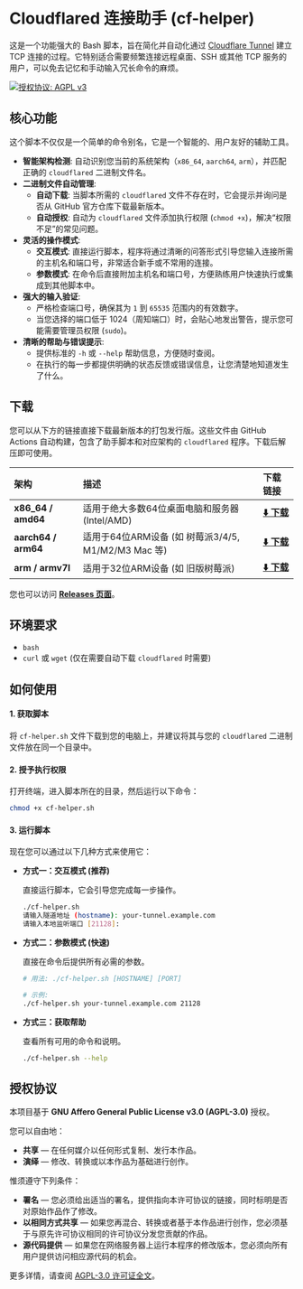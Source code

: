 # Cloudflared 连接助手 (cf-helper)

这是一个功能强大的 Bash 脚本，旨在简化并自动化通过 [Cloudflare Tunnel](https://www.cloudflare.com/products/tunnel/) 建立 TCP 连接的过程。它特别适合需要频繁连接远程桌面、SSH 或其他 TCP 服务的用户，可以免去记忆和手动输入冗长命令的麻烦。

[![授权协议: AGPL v3](https://img.shields.io/badge/License-AGPL%20v3-blue.svg)](https://www.gnu.org/licenses/agpl-3.0)

## 核心功能

这个脚本不仅仅是一个简单的命令别名，它是一个智能的、用户友好的辅助工具。

* **智能架构检测**: 自动识别您当前的系统架构（`x86_64`, `aarch64`, `arm`），并匹配正确的 `cloudflared` 二进制文件名。
* **二进制文件自动管理**:
    * **自动下载**: 当脚本所需的 `cloudflared` 文件不存在时，它会提示并询问是否从 GitHub 官方仓库下载最新版本。
    * **自动授权**: 自动为 `cloudflared` 文件添加执行权限 (`chmod +x`)，解决“权限不足”的常见问题。
* **灵活的操作模式**:
    * **交互模式**: 直接运行脚本，程序将通过清晰的问答形式引导您输入连接所需的主机名和端口号，非常适合新手或不常用的连接。
    * **参数模式**: 在命令后直接附加主机名和端口号，方便熟练用户快速执行或集成到其他脚本中。
* **强大的输入验证**:
    * 严格检查端口号，确保其为 `1` 到 `65535` 范围内的有效数字。
    * 当您选择的端口低于 1024（周知端口）时，会贴心地发出警告，提示您可能需要管理员权限 (`sudo`)。
* **清晰的帮助与错误提示**:
    * 提供标准的 `-h` 或 `--help` 帮助信息，方便随时查阅。
    * 在执行的每一步都提供明确的状态反馈或错误信息，让您清楚地知道发生了什么。

## 下载

您可以从下方的链接直接下载最新版本的打包发行版。这些文件由 GitHub Actions 自动构建，包含了助手脚本和对应架构的 `cloudflared` 程序。下载后解压即可使用。

| 架构 | 描述 | 下载链接 |
| :--- | :--- | :--- |
| **x86_64 / amd64** | 适用于绝大多数64位桌面电脑和服务器 (Intel/AMD) | [**⬇️ 下载**](https://github.com/lingyicute/Cloudflared-Helper/releases/latest/download/cf-helper-amd64.tar.gz) |
| **aarch64 / arm64** | 适用于64位ARM设备 (如 树莓派3/4/5, M1/M2/M3 Mac 等) | [**⬇️ 下载**](https://github.com/lingyicute/Cloudflared-Helper/releases/latest/download/cf-helper-arm64.tar.gz) |
| **arm / armv7l** | 适用于32位ARM设备 (如 旧版树莓派) | [**⬇️ 下载**](https://github.com/lingyicute/Cloudflared-Helper/releases/latest/download/cf-helper-arm.tar.gz) |

您也可以访问 [**Releases 页面**](https://github.com/lingyicute/Cloudflared-Helper/releases)。

## 环境要求

* `bash`
* `curl` 或 `wget` (仅在需要自动下载 `cloudflared` 时需要)

## 如何使用

#### 1. 获取脚本

将 `cf-helper.sh` 文件下载到您的电脑上，并建议将其与您的 `cloudflared` 二进制文件放在同一个目录中。

#### 2. 授予执行权限

打开终端，进入脚本所在的目录，然后运行以下命令：

```bash
chmod +x cf-helper.sh
```

#### 3. 运行脚本

现在您可以通过以下几种方式来使用它：

* **方式一：交互模式 (推荐)**

    直接运行脚本，它会引导您完成每一步操作。

    ```bash
    ./cf-helper.sh
    请输入隧道地址 (hostname): your-tunnel.example.com
    请输入本地监听端口 [21128]:
    ```

* **方式二：参数模式 (快速)**

    直接在命令后提供所有必需的参数。

    ```bash
    # 用法: ./cf-helper.sh [HOSTNAME] [PORT]
    
    # 示例:
    ./cf-helper.sh your-tunnel.example.com 21128
    ```

* **方式三：获取帮助**

    查看所有可用的命令和说明。
    ```bash
    ./cf-helper.sh --help
    ```

## 授权协议

本项目基于 **GNU Affero General Public License v3.0 (AGPL-3.0)** 授权。

您可以自由地：

* **共享** — 在任何媒介以任何形式复制、发行本作品。
* **演绎** — 修改、转换或以本作品为基础进行创作。

惟须遵守下列条件：

* **署名** — 您必须给出适当的署名，提供指向本许可协议的链接，同时标明是否对原始作品作了修改。
* **以相同方式共享** — 如果您再混合、转换或者基于本作品进行创作，您必须基于与原先许可协议相同的许可协议分发您贡献的作品。
* **源代码提供** — 如果您在网络服务器上运行本程序的修改版本，您必须向所有用户提供访问相应源代码的机会。

更多详情，请查阅 [AGPL-3.0 许可证全文](https://www.gnu.org/licenses/agpl-3.0.html)。
